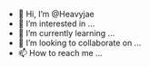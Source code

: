 - 👋 Hi, I’m @Heavyjae
- 👀 I’m interested in ...
- 🌱 I’m currently learning ...
- 💞️ I’m looking to collaborate on ...
- 📫 How to reach me ...

<!---
Heavyjae/Heavyjae is a ✨ special ✨ repository because its `README.md` (this file) appears on your GitHub profile.
You can click the Preview link to take a look at your changes.
--->
